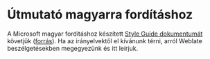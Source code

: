 # Útmutató magyarra fordításhoz

A Microsoft magyar fordításhoz készített [Style Guide dokumentumát](https://github.com/Slicer/SlicerLanguagePacks/releases/download/TranslationResources/hun-hun-StyleGuide.pdf) követjük ([forrás](https://www.microsoft.com/en-us/language/StyleGuides)). Ha az irányelvektől el kívánunk térni, arról Weblate beszélgetésekben megegyezünk és itt leírjuk.
